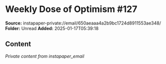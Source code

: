 # Weekly Dose of Optimism #127

**Source:** instapaper-private://email/650aeaaa4a2b9bc1724d8911553ae348/
**Folder:** Unread
**Added:** 2025-01-17T05:39:18




## Content
*Private content from instapaper_email*

